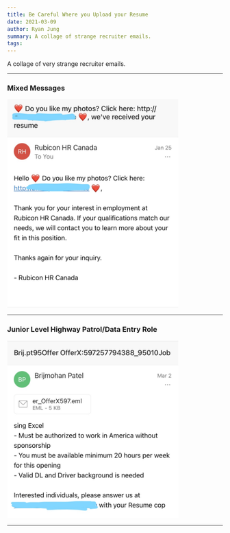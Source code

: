 ```yaml
---
title: Be Careful Where you Upload your Resume
date: 2021-03-09
author: Ryan Jung
summary: A collage of strange recruiter emails.
tags:
---
```


A collage of very strange recruiter emails.

---

### Mixed Messages

<img width="400" src='/static/img/recruiter_1.jpg'/>

---

### Junior Level Highway Patrol/Data Entry Role

<img width="400" src='/static/img/recruiter_2.jpg'/>

---
